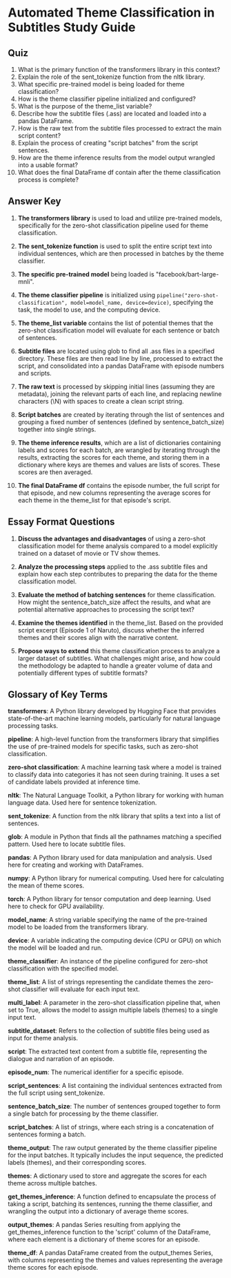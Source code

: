 # Automated Theme Classification in Subtitles Study Guide

## Quiz

1. What is the primary function of the transformers library in this context?
2. Explain the role of the sent_tokenize function from the nltk library.
3. What specific pre-trained model is being loaded for theme classification?
4. How is the theme classifier pipeline initialized and configured?
5. What is the purpose of the theme_list variable?
6. Describe how the subtitle files (.ass) are located and loaded into a pandas DataFrame.
7. How is the raw text from the subtitle files processed to extract the main script content?
8. Explain the process of creating "script batches" from the script sentences.
9. How are the theme inference results from the model output wrangled into a usable format?
10. What does the final DataFrame df contain after the theme classification process is complete?

## Answer Key

1. **The transformers library** is used to load and utilize pre-trained models, specifically for the zero-shot classification pipeline used for theme classification.

2. **The sent_tokenize function** is used to split the entire script text into individual sentences, which are then processed in batches by the theme classifier.

3. **The specific pre-trained model** being loaded is "facebook/bart-large-mnli".

4. **The theme classifier pipeline** is initialized using `pipeline("zero-shot-classification", model=model_name, device=device)`, specifying the task, the model to use, and the computing device.

5. **The theme_list variable** contains the list of potential themes that the zero-shot classification model will evaluate for each sentence or batch of sentences.

6. **Subtitle files** are located using glob to find all .ass files in a specified directory. These files are then read line by line, processed to extract the script, and consolidated into a pandas DataFrame with episode numbers and scripts.

7. **The raw text** is processed by skipping initial lines (assuming they are metadata), joining the relevant parts of each line, and replacing newline characters (\\N) with spaces to create a clean script string.

8. **Script batches** are created by iterating through the list of sentences and grouping a fixed number of sentences (defined by sentence_batch_size) together into single strings.

9. **The theme inference results**, which are a list of dictionaries containing labels and scores for each batch, are wrangled by iterating through the results, extracting the scores for each theme, and storing them in a dictionary where keys are themes and values are lists of scores. These scores are then averaged.

10. **The final DataFrame df** contains the episode number, the full script for that episode, and new columns representing the average scores for each theme in the theme_list for that episode's script.

## Essay Format Questions

1. **Discuss the advantages and disadvantages** of using a zero-shot classification model for theme analysis compared to a model explicitly trained on a dataset of movie or TV show themes.

2. **Analyze the processing steps** applied to the .ass subtitle files and explain how each step contributes to preparing the data for the theme classification model.

3. **Evaluate the method of batching sentences** for theme classification. How might the sentence_batch_size affect the results, and what are potential alternative approaches to processing the script text?

4. **Examine the themes identified** in the theme_list. Based on the provided script excerpt (Episode 1 of Naruto), discuss whether the inferred themes and their scores align with the narrative content.

5. **Propose ways to extend** this theme classification process to analyze a larger dataset of subtitles. What challenges might arise, and how could the methodology be adapted to handle a greater volume of data and potentially different types of subtitle formats?

## Glossary of Key Terms

**transformers**: A Python library developed by Hugging Face that provides state-of-the-art machine learning models, particularly for natural language processing tasks.

**pipeline**: A high-level function from the transformers library that simplifies the use of pre-trained models for specific tasks, such as zero-shot classification.

**zero-shot classification**: A machine learning task where a model is trained to classify data into categories it has not seen during training. It uses a set of candidate labels provided at inference time.

**nltk**: The Natural Language Toolkit, a Python library for working with human language data. Used here for sentence tokenization.

**sent_tokenize**: A function from the nltk library that splits a text into a list of sentences.

**glob**: A module in Python that finds all the pathnames matching a specified pattern. Used here to locate subtitle files.

**pandas**: A Python library used for data manipulation and analysis. Used here for creating and working with DataFrames.

**numpy**: A Python library for numerical computing. Used here for calculating the mean of theme scores.

**torch**: A Python library for tensor computation and deep learning. Used here to check for GPU availability.

**model_name**: A string variable specifying the name of the pre-trained model to be loaded from the transformers library.

**device**: A variable indicating the computing device (CPU or GPU) on which the model will be loaded and run.

**theme_classifier**: An instance of the pipeline configured for zero-shot classification with the specified model.

**theme_list**: A list of strings representing the candidate themes the zero-shot classifier will evaluate for each input text.

**multi_label**: A parameter in the zero-shot classification pipeline that, when set to True, allows the model to assign multiple labels (themes) to a single input text.

**subtitle_dataset**: Refers to the collection of subtitle files being used as input for theme analysis.

**script**: The extracted text content from a subtitle file, representing the dialogue and narration of an episode.

**episode_num**: The numerical identifier for a specific episode.

**script_sentences**: A list containing the individual sentences extracted from the full script using sent_tokenize.

**sentence_batch_size**: The number of sentences grouped together to form a single batch for processing by the theme classifier.

**script_batches**: A list of strings, where each string is a concatenation of sentences forming a batch.

**theme_output**: The raw output generated by the theme classifier pipeline for the input batches. It typically includes the input sequence, the predicted labels (themes), and their corresponding scores.

**themes**: A dictionary used to store and aggregate the scores for each theme across multiple batches.

**get_themes_inference**: A function defined to encapsulate the process of taking a script, batching its sentences, running the theme classifier, and wrangling the output into a dictionary of average theme scores.

**output_themes**: A pandas Series resulting from applying the get_themes_inference function to the 'script' column of the DataFrame, where each element is a dictionary of theme scores for an episode.

**theme_df**: A pandas DataFrame created from the output_themes Series, with columns representing the themes and values representing the average theme scores for each episode.